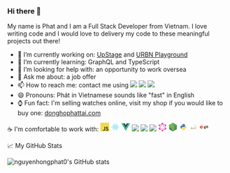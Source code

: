 ### Hi there 👋

My name is Phat and I am a Full Stack Developer from Vietnam. I love writing code and I would love to delivery my code to these meaningful projects out there!

- 🔭 I’m currently working on: [UpStage](https://github.com/upstage-org/mobilise) and [URBN Playground](https://www.urbnplayground.com)
- 🌱 I’m currently learning: GraphQL and TypeScript
- 🤔 I’m looking for help with: an opportunity to work oversea
- 💬 Ask me about: a job offer
- 📫 How to reach me: contact me using <a href="mailto:hongphat.js@gmail.com" target="_blank"><img height="20" src="https://www.google.com/gmail/about/static/images/logo-gmail.png"></a> <a href="https://www.linkedin.com/in/nguyenhongphat0" target="_blank"><img height="20" src="https://roseninstitute.com/wp-content/uploads/2008/09/linkedin.png"></a> <a href="https://nguyenhongphat0.github.io" target="_blank"><img height="20" src="https://upload.wikimedia.org/wikipedia/commons/thumb/9/91/Octicons-mark-github.svg/1200px-Octicons-mark-github.svg.png"></a>
- 😄 Pronouns: Phát in Vietnamese sounds like "fast" in English
- ⌚ Fun fact: I'm selling watches online, visit my shop if you would like to buy one: <a href="https://donghophattai.com" target="_blank">donghophattai.com</a> 

☕ I'm comfortable to work with: <img height="20" src="https://raw.githubusercontent.com/github/explore/80688e429a7d4ef2fca1e82350fe8e3517d3494d/topics/javascript/javascript.png"> <img height="20" src="https://raw.githubusercontent.com/github/explore/80688e429a7d4ef2fca1e82350fe8e3517d3494d/topics/react/react.png"> <img height="20" src="https://raw.githubusercontent.com/github/explore/80688e429a7d4ef2fca1e82350fe8e3517d3494d/topics/vue/vue.png"> <img height="20" src="https://hocspringmvc.net/wp-content/uploads/2020/04/Spring-icon-300x300.png"> <img height="20" src="http://conghoablog.com/wp-content/uploads/2019/11/1-33.png"> <img height="20" src="https://source.vn/wp-content/uploads/2020/08/1200px-C_Sharp_logo.svg.png"> <img height="20" src="https://raw.githubusercontent.com/github/explore/5c058a388828bb5fde0bcafd4bc867b5bb3f26f3/topics/graphql/graphql.png"> <img height="20" src="https://raw.githubusercontent.com/github/explore/80688e429a7d4ef2fca1e82350fe8e3517d3494d/topics/nodejs/nodejs.png"> <img height="20" src="https://raw.githubusercontent.com/github/explore/80688e429a7d4ef2fca1e82350fe8e3517d3494d/topics/python/python.png"> <img height="20" src="https://raw.githubusercontent.com/github/explore/80688e429a7d4ef2fca1e82350fe8e3517d3494d/topics/mysql/mysql.png"> <img height="20" src="https://raw.githubusercontent.com/github/explore/80688e429a7d4ef2fca1e82350fe8e3517d3494d/topics/git/git.png">

📈 My GitHub Stats

![nguyenhongphat0's GitHub stats](https://github-readme-stats.vercel.app/api?username=nguyenhongphat0&count_private=true&show_icons=true&include_all_commits=true)
